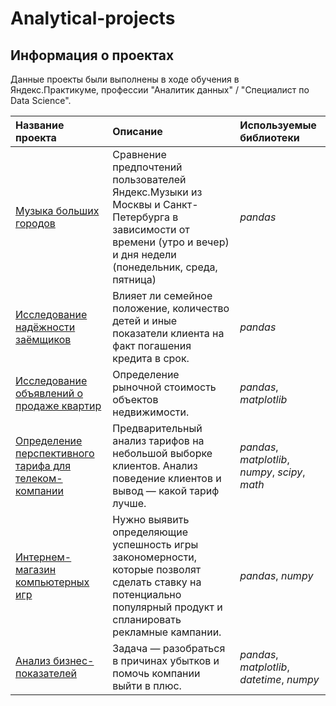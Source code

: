 # Analytical-projects

## Информация о проектах

Данные проекты были выполнены в ходе обучения в Яндекс.Практикуме, профессии "Аналитик данных" / "Специалист по Data Science".

| Название проекта | Описание | Используемые библиотеки | 
| :---------------------- | :---------------------- | :---------------------- |
| [Музыка больших городов](music) | Сравнение предпочтений пользователей Яндекс.Музыки из Москвы и Санкт-Петербурга в зависимости от времени (утро и вечер) и дня недели (понедельник, среда, пятница)| *pandas* |
[Исследование надёжности заёмщиков](credit_scoring) | Влияет ли семейное положение, количество детей и иные показатели клиента на факт погашения кредита в срок.| *pandas* |
[Исследование объявлений о продаже квартир](Realty) | Определение рыночной стоимость объектов недвижимости.| *pandas*, *matplotlib* |
[Определение перспективного тарифа для телеком-компании](mobile_communication) | Предварительный анализ тарифов на небольшой выборке клиентов. Анализ поведение клиентов и вывод — какой тариф лучше.| *pandas*, *matplotlib*, *numpy*, *scipy*, *math* |
[Интернем-магазин компьютерных игр](online_store) |Нужно выявить определяющие успешность игры закономерности, которые позволят сделать ставку на потенциально популярный продукт и спланировать рекламные кампании.| *pandas*, *numpy* |
[Анализ бизнес-показателей](marketing) |Задача — разобраться в причинах убытков и помочь компании выйти в плюс.| *pandas*, *matplotlib*, *datetime*, *numpy*|
